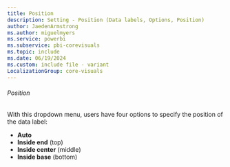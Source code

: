 ```yaml
---
title: Position
description: Setting - Position (Data labels, Options, Position)
author: JaedenArmstrong
ms.author: miguelmyers
ms.service: powerbi
ms.subservice: pbi-corevisuals
ms.topic: include
ms.date: 06/19/2024
ms.custom: include file - variant
LocalizationGroup: core-visuals
---
```

###### Position

With this dropdown menu, users have four options to specify the position of the data label:
- **Auto**
- **Inside end** (top)
- **Inside center** (middle)
- **Inside base** (bottom)

